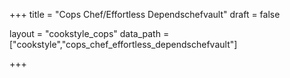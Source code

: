 +++
title = "Cops Chef/Effortless Dependschefvault"
draft = false

layout = "cookstyle_cops"
data_path = ["cookstyle","cops_chef_effortless_dependschefvault"]

+++

<!-- The content of this page is automatically generated from the
cops_chef_effortless_dependschefvault.yml file in github.com/chef/cookstyle/docs-chef-io/data/cookstyle. -->
